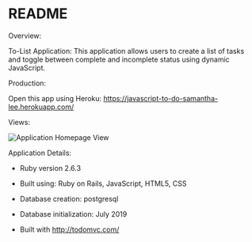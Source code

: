 # README

Overview:

To-List Application: This application allows users to create a list of tasks and toggle between complete and incomplete status using dynamic JavaScript.

Production:

Open this app using Heroku: 
https://javascript-to-do-samantha-lee.herokuapp.com/


Views:

![Application Homepage View](https://user-images.githubusercontent.com/49353329/63212381-a591bb80-c0d1-11e9-8455-789bb7c1b1c6.JPG)



Application Details:

* Ruby version 2.6.3

* Built using: Ruby on Rails, JavaScript, HTML5, CSS

* Database creation: postgresql

* Database initialization: July 2019 

* Built with http://todomvc.com/


